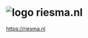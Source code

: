 # ![logo](https://raw.githubusercontent.com/richardvanaalst/riesma.nl/main/favicon.ico) riesma.nl
https://riesma.nl

